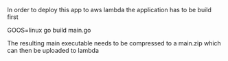 In order to deploy this app to aws lambda the application has to be build first

GOOS=linux go build main.go

The resulting main executable needs to be compressed to a main.zip which can then be uploaded to lambda
